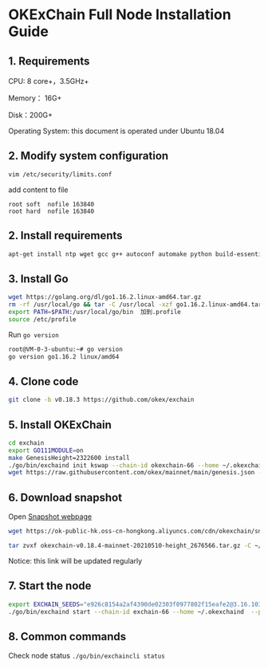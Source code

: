 # OKExChain Full Node Installation Guide

## 1. Requirements

CPU: 8 core+，3.5GHz+

Memory： 16G+

Disk：200G+

Operating System: this document is operated under Ubuntu 18.04

## 2. Modify system configuration

```bash
vim /etc/security/limits.conf
```

add content to file

```text
root soft  nofile 163840
root hard  nofile 163840
```

## 2. Install requirements

```bash
apt-get install ntp wget gcc g++ autoconf automake python build-essential curl git libssl-dev openssl make  -y
```

## 3. Install Go

```bash
wget https://golang.org/dl/go1.16.2.linux-amd64.tar.gz
rm -rf /usr/local/go && tar -C /usr/local -xzf go1.16.2.linux-amd64.tar.gz
export PATH=$PATH:/usr/local/go/bin  加到.profile
source /etc/profile
```

Run `go version` 

```bash
root@VM-0-3-ubuntu:~# go version
go version go1.16.2 linux/amd64
```

## 4. Clone code

```bash
git clone -b v0.18.3 https://github.com/okex/exchain
```

## 5. Install OKExChain

```bash
cd exchain
export GO111MODULE=on
make GenesisHeight=2322600 install
./go/bin/exchaind init kswap --chain-id okexchain-66 --home ~/.okexchaind # change kswap to another name
wget https://raw.githubusercontent.com/okex/mainnet/main/genesis.json -O ~/.okexchaind/config/genesis.json
```

## 6. Download snapshot

Open [Snapshot webpage](https://okexchain-docs.readthedocs.io/en/latest/resources/snapshot.html)


```bash
wget https://ok-public-hk.oss-cn-hongkong.aliyuncs.com/cdn/okexchain/snapshot/okexchain-v0.18.4-mainnet-20210510-height_2676566.tar.gz

tar zvxf okexchain-v0.18.4-mainnet-20210510-height_2676566.tar.gz -C ~/.okexchaind/
```

Notice: this link will be updated regularly

## 7. Start the node

```bash
export EXCHAIN_SEEDS="e926c8154a2af4390de02303f0977802f15eafe2@3.16.103.80:26656,7fa5b1d1f1e48659fa750b6aec702418a0e75f13@35.177.8.240:26656,c8f32b793871b56a11d94336d9ce6472f893524b@18.167.16.85:26656"
./go/bin/exchaind start --chain-id exchain-66 --home ~/.okexchaind  --p2p.seeds $EXCHAIN_SEEDS
```

## 8. Common commands

Check node status `./go/bin/exchaincli status`

